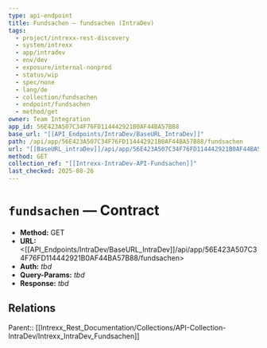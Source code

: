 ```yaml
---
type: api-endpoint
title: Fundsachen — fundsachen (IntraDev)
tags:
  - project/intrexx-rest-discovery
  - system/intrexx
  - app/intradev
  - env/dev
  - exposure/internal-nonprod
  - status/wip
  - spec/none
  - lang/de
  - collection/fundsachen
  - endpoint/fundsachen
  - method/get
owner: Team Integration
app_id: 56E423A507C34F76FD114442921B0AF44BA57B88
base_url: "[[API_Endpoints/IntraDev/BaseURL_IntraDev]]"
path: /api/app/56E423A507C34F76FD114442921B0AF44BA57B88/fundsachen
url: "[[BaseURL_intraDev]]/api/app/56E423A507C34F76FD114442921B0AF44BA57B88/fundsachen"
method: GET
collection_ref: "[[Intrexx-IntraDev-API-Fundsachen]]"
last_checked: 2025-08-26
---
```


# `fundsachen` — Contract
- **Method:** GET  
- **URL:** <[[API_Endpoints/IntraDev/BaseURL_IntraDev]]/api/app/56E423A507C34F76FD114442921B0AF44BA57B88/fundsachen>
- **Auth:** _tbd_
- **Query-Params:** _tbd_
- **Response:** _tbd_

## Relations
Parent:: [[Intrexx_Rest_Documentation/Collections/API-Collection-IntraDev/Intrexx_IntraDev_Fundsachen]]
